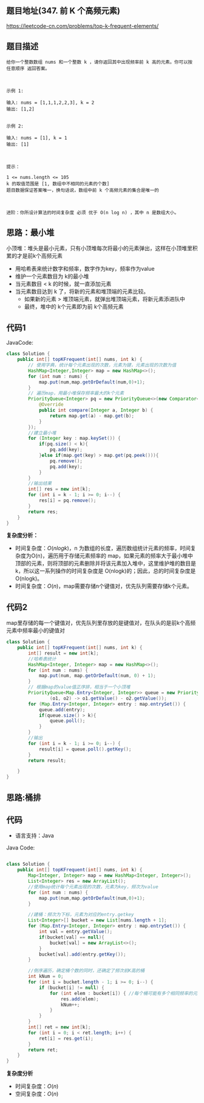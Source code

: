 ## 题目地址(347. 前 K 个高频元素)

https://leetcode-cn.com/problems/top-k-frequent-elements/

## 题目描述

```
给你一个整数数组 nums 和一个整数 k ，请你返回其中出现频率前 k 高的元素。你可以按 任意顺序 返回答案。

 

示例 1:

输入: nums = [1,1,1,2,2,3], k = 2
输出: [1,2]


示例 2:

输入: nums = [1], k = 1
输出: [1]

 

提示：

1 <= nums.length <= 105
k 的取值范围是 [1, 数组中不相同的元素的个数]
题目数据保证答案唯一，换句话说，数组中前 k 个高频元素的集合是唯一的

 

进阶：你所设计算法的时间复杂度 必须 优于 O(n log n) ，其中 n 是数组大小。
```

## 思路：最小堆

小顶堆：堆头是最小元素，只有小顶堆每次将最小的元素弹出，这样在小顶堆里积累的才是前k个高频元素

- 用哈希表来统计数字和频率，数字作为key，频率作为value
- 维护一个元素数目为 k的最小堆
- 当元素数目 < k 的时候，就一直添加元素
- 当元素数目达到 k 了，将新的元素和堆顶端的元素比较。
  - 如果新的元素 > 堆顶端元素，就弹出堆顶端元素，将新元素添进队中
  - 最终，堆中的 k个元素即为前 k个高频元素

## 代码1

JavaCode:

```java
class Solution {
    public int[] topKFrequent(int[] nums, int k) {
        // 使用字典，统计每个元素出现的次数，元素为键，元素出现的次数为值
        HashMap<Integer,Integer> map = new HashMap<>();
        for (int num : nums) {
            map.put(num,map.getOrDefault(num,0)+1);
        }
        // 遍历map，用最小堆保存频率最大的k个元素
        PriorityQueue<Integer> pq = new PriorityQueue<>(new Comparator<Integer>() {
            @Override
            public int compare(Integer a, Integer b) {
                return map.get(a) - map.get(b);
            }
        });
        //建立最小堆
        for (Integer key : map.keySet()) {
            if(pq.size() < k){
                pq.add(key);
            }else if(map.get(key) > map.get(pq.peek())){
                pq.remove();
                pq.add(key);
            }
        }
        //输出结果
        int[] res = new int[k];
        for (int i = k - 1; i >= 0; i--) {
            res[i] = pq.remove();
        }
        return res;
    }
}

```

**复杂度分析：**

- 时间复杂度：$O(nlog⁡k)$，n 为数组的长度，遍历数组统计元素的频率，时间复杂度为O(n)，遍历用于存储元素频率的 map，如果元素的频率大于最小堆中顶部的元素，则将顶部的元素删除并将该元素加入堆中，这里维护堆的数目是 k，所以这一系列操作的时间复杂度是 O(nlogk)的；因此，总的时间复杂度是 O(nlog⁡k)。
- 时间复杂度：$O(n)$，map需要存储n个键值对，优先队列需要存储k个元素。



## 代码2

map里存储的每一个键值对，优先队列里存放的是键值对，在队头的是前k个高频元素中频率最小的键值对

```java
class Solution {
    public int[] topKFrequent(int[] nums, int k) {
        int[] result = new int[k];
        //哈希表统计
        HashMap<Integer, Integer> map = new HashMap<>();
        for (int num : nums) {
            map.put(num, map.getOrDefault(num, 0) + 1);
        }
        // 根据map的value值正序排，相当于一个小顶堆
        PriorityQueue<Map.Entry<Integer, Integer>> queue = new PriorityQueue<>(
                (o1, o2) -> o1.getValue() - o2.getValue());
        for (Map.Entry<Integer, Integer> entry : map.entrySet()) {
            queue.add(entry);
            if(queue.size() > k){
                queue.poll();
            }
        }
        //输出
        for (int i = k - 1; i >= 0; i--) {
            result[i] = queue.poll().getKey();
        }
        return result;

    }
}

```



## 思路:桶排

## 代码

- 语言支持：Java

Java Code:

```java

class Solution {
    public int[] topKFrequent(int[] nums, int k) {
        Map<Integer, Integer> map = new HashMap<Integer, Integer>();
        List<Integer> res = new ArrayList();
        //使用map统计每个元素出现的次数，元素为key，频次为value
        for (int num : nums) {
            map.put(num,map.getOrDefault(num,0)+1);
        }

        //建桶：频次为下标，元素为对应的entry.getkey
        List<Integer>[] bucket = new List[nums.length + 1];
        for (Map.Entry<Integer, Integer> entry : map.entrySet()) {
            int val = entry.getValue();
            if(bucket[val] == null){
                bucket[val] = new ArrayList<>();
            }
            bucket[val].add(entry.getKey());
        }

        //倒序遍历，确定桶个数的同时，还确定了频次前K高的桶
        int kNum = 0;
        for (int i = bucket.length - 1; i >= 0; i--) {
            if (bucket[i] != null) {
                for (int elem : bucket[i]) { //每个桶可能有多个相同频率的元素
                    res.add(elem);
                    kNum++;
                }
            }
        }
        int[] ret = new int[k];
        for (int i = 0; i < ret.length; i++) { 
            ret[i] = res.get(i); 
        }
        return ret;
    }
}

```

**复杂度分析**

- 时间复杂度：$O(n)$
- 空间复杂度：$O(n)$